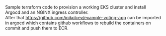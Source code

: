 Sample terraform code to provision a working EKS cluster and install Argocd and an NGINX ingress controller.<br />
After that https://github.com/inikolcev/example-voting-app can be imported in argocd which contains github workflows to rebuild the containers on commit and push them to ECR.
